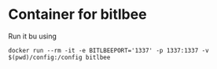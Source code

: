 # Container for bitlbee
Run it bu using
```
docker run --rm -it -e BITLBEEPORT='1337' -p 1337:1337 -v $(pwd)/config:/config bitlbee 
```
